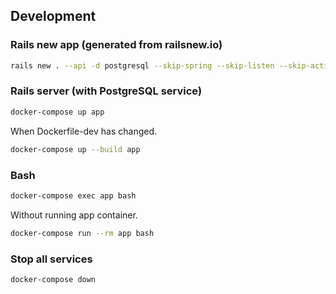 ## Development

### Rails new app (generated from railsnew.io)

```sh
rails new . --api -d postgresql --skip-spring --skip-listen --skip-action-text --skip-action-cable --skip-action-mailbox --skip-sprockets --skip-javascript --skip-turbolinks --skip-webpack-install --skip-yarn --skip-system-test
```

### Rails server (with PostgreSQL service)

```sh
docker-compose up app
```

When Dockerfile-dev has changed.

```sh
docker-compose up --build app
```

### Bash

```sh
docker-compose exec app bash
```

Without running app container.

```sh
docker-compose run --rm app bash
```

### Stop all services

```sh
docker-compose down
```

